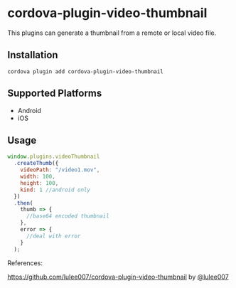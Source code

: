 # cordova-plugin-video-thumbnail

This plugins can generate a thumbnail from a remote or local video file.

## Installation

    cordova plugin add cordova-plugin-video-thumbnail

## Supported Platforms

- Android
- iOS

## Usage

```javascript
window.plugins.videoThumbnail
  .createThumb({
    videoPath: "/video1.mov",
    width: 100,
    height: 100,
    kind: 1 //android only
  })
  .then(
    thumb => {
      //base64 encoded thumbnail
    },
    error => {
      //deal with error
    }
  );
```

References:

https://github.com/lulee007/cordova-plugin-video-thumbnail by [@lulee007](https://github.com/lulee007)
